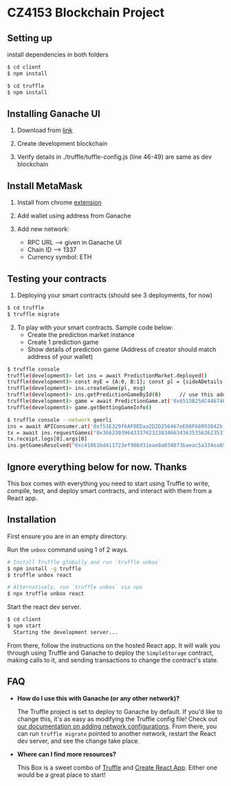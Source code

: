 # CZ4153 Blockchain Project

## Setting up
install dependencies in both folders

```sh
$ cd client
$ npm install
```

```sh
$ cd truffle
$ npm install
```

## Installing Ganache UI

1. Download from [link](https://trufflesuite.com/ganache/)

2. Create development blockchain

3. Verify details in ./truffle/tuffle-config.js (line 46-49) are same as dev blockchain

## Install MetaMask

1. Install from chrome [extension](https://chrome.google.com/webstore/detail/metamask/nkbihfbeogaeaoehlefnkodbefgpgknn?hl=en)

2. Add wallet using address from Ganache

3. Add new network:
	- RPC URL --> given in Ganache UI
	- Chain ID --> 1337
	- Currency symbol: ETH

## Testing your contracts

1. Deploying your smart contracts (should see 3 deployments, for now)
```sh
$ cd truffle
$ truffle migrate
```

2. To play with your smart contracts. Sample code below:
	- Create the prediction market instance
	- Create 1 prediction game
	- Show details of prediction game (Address of creator should match address of your wallet)

```sh
$ truffle console
truffle(development)> let ins = await PredictionMarket.deployed()
truffle(development)> const myE = {A:0, B:1}; const pl = {sideADetails:"test A", sideBDetails: "testB", expiryTime: 1665899999, chosenSide : myE.A}; const msg = {from: "0xbE4874f8D8dB230ebBDEA9d720772FF9a40DE493", value: web3.utils.toWei('0.12')};
truffle(development)> ins.createGame(pl, msg)
truffle(development)> ins.getPredictionGameById(0)		// use this address for next line, shouldnt be all zeros
truffle(development)> game = await PredictionGame.at('0x6515B25dC446746B33e42B7dbB7739E13dDAF6cc')	// See above in-line comment 
truffle(development)> game.getBettingGameInfo()

$ truffle console --network goerli
ins = await APIConsumer.at('0xf53E329f6AF0EDaa2D2D256467eE08F68993842b')
tx = await ins.requestGames("0x3662303964333762323834663436353562623531306634393465646331313166", "100000000000000000", "resolve", "11", "1664632800")
tx.receipt.logs[0].args[0]
ins.getGamesResolved("0xc41061bd411723ef906d31eae8a034073baeac5a334ea8945bcf0d1f7d4cfeb3", 0)
```


## Ignore everything below for now. Thanks


This box comes with everything you need to start using Truffle to write, compile, test, and deploy smart contracts, and interact with them from a React app.

## Installation

First ensure you are in an empty directory.

Run the `unbox` command using 1 of 2 ways.

```sh
# Install Truffle globally and run `truffle unbox`
$ npm install -g truffle
$ truffle unbox react
```

```sh
# Alternatively, run `truffle unbox` via npx
$ npx truffle unbox react
```

Start the react dev server.

```sh
$ cd client
$ npm start
  Starting the development server...
```

From there, follow the instructions on the hosted React app. It will walk you through using Truffle and Ganache to deploy the `SimpleStorage` contract, making calls to it, and sending transactions to change the contract's state.

## FAQ

- __How do I use this with Ganache (or any other network)?__

  The Truffle project is set to deploy to Ganache by default. If you'd like to change this, it's as easy as modifying the Truffle config file! Check out [our documentation on adding network configurations](https://trufflesuite.com/docs/truffle/reference/configuration/#networks). From there, you can run `truffle migrate` pointed to another network, restart the React dev server, and see the change take place.

- __Where can I find more resources?__

  This Box is a sweet combo of [Truffle](https://trufflesuite.com) and [Create React App](https://create-react-app.dev). Either one would be a great place to start!
